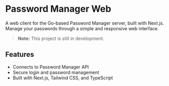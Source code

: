 # Password Manager Web

A web client for the Go-based Password Manager server, built with Next.js.  
Manage your passwords through a simple and responsive web interface.

> **Note:** This project is still in development.

## Features
- Connects to Password Manager API
- Secure login and password management
- Built with Next.js, Tailwind CSS, and TypeScript
